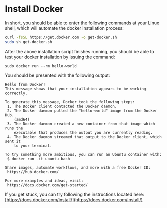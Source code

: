 # Install Docker

In short, you should be able to enter the following commands at your Linux shell, which will automate the docker installation process:

```bash
curl -fsSL https://get.docker.com -o get-docker.sh
sudo sh get-docker.sh
```

After the above installation script finishes running, you should be able to test your docker installation by issuing the command:

```text
sudo docker run --rm hello-world
```

You should be presented with the following output:

```text
Hello from Docker!
This message shows that your installation appears to be working correctly.

To generate this message, Docker took the following steps:
 1. The Docker client contacted the Docker daemon.
 2. The Docker daemon pulled the "hello-world" image from the Docker Hub.
    (amd64)
 3. The Docker daemon created a new container from that image which runs the
    executable that produces the output you are currently reading.
 4. The Docker daemon streamed that output to the Docker client, which sent it
    to your terminal.

To try something more ambitious, you can run an Ubuntu container with:
 $ docker run -it ubuntu bash

Share images, automate workflows, and more with a free Docker ID:
 https://hub.docker.com/

For more examples and ideas, visit:
 https://docs.docker.com/get-started/
```

If you get stuck, you can try following the instructions located here: [https://docs.docker.com/install/](https://docs.docker.com/install/)

